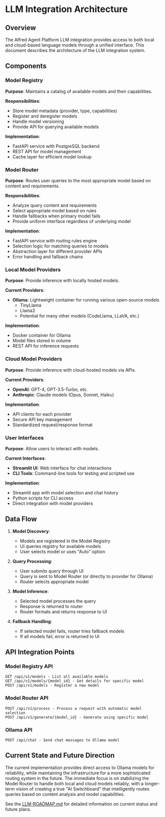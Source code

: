 # LLM Integration Architecture

## Overview

The Alfred Agent Platform LLM integration provides access to both local and cloud-based language models through a unified interface. This document describes the architecture of the LLM integration system.

## Components

### Model Registry

**Purpose**: Maintains a catalog of available models and their capabilities.

**Responsibilities**:
- Store model metadata (provider, type, capabilities)
- Register and deregister models
- Handle model versioning
- Provide API for querying available models

**Implementation**:
- FastAPI service with PostgreSQL backend
- REST API for model management
- Cache layer for efficient model lookup

### Model Router

**Purpose**: Routes user queries to the most appropriate model based on content and requirements.

**Responsibilities**:
- Analyze query content and requirements
- Select appropriate model based on rules
- Handle fallbacks when primary model fails
- Provide uniform interface regardless of underlying model

**Implementation**:
- FastAPI service with routing rules engine
- Selection logic for matching queries to models
- Abstraction layer for different provider APIs
- Error handling and fallback chains

### Local Model Providers

**Purpose**: Provide inference with locally hosted models.

**Current Providers**:
- **Ollama**: Lightweight container for running various open-source models
  - TinyLlama
  - Llama2
  - Potential for many other models (CodeLlama, LLaVA, etc.)

**Implementation**:
- Docker container for Ollama
- Model files stored in volume
- REST API for inference requests

### Cloud Model Providers

**Purpose**: Provide inference with cloud-hosted models via APIs.

**Current Providers**:
- **OpenAI**: GPT-4, GPT-3.5-Turbo, etc.
- **Anthropic**: Claude models (Opus, Sonnet, Haiku)

**Implementation**:
- API clients for each provider
- Secure API key management
- Standardized request/response format

### User Interfaces

**Purpose**: Allow users to interact with models.

**Current Interfaces**:
- **Streamlit UI**: Web interface for chat interactions
- **CLI Tools**: Command-line tools for testing and scripted use

**Implementation**:
- Streamlit app with model selection and chat history
- Python scripts for CLI access
- Direct integration with model providers

## Data Flow

1. **Model Discovery**:
   - Models are registered in the Model Registry
   - UI queries registry for available models
   - User selects model or uses "Auto" option

2. **Query Processing**:
   - User submits query through UI
   - Query is sent to Model Router (or directly to provider for Ollama)
   - Router selects appropriate model

3. **Model Inference**:
   - Selected model processes the query
   - Response is returned to router
   - Router formats and returns response to UI

4. **Fallback Handling**:
   - If selected model fails, router tries fallback models
   - If all models fail, error is returned to UI

## API Integration Points

### Model Registry API

```
GET /api/v1/models - List all available models
GET /api/v1/models/{model_id} - Get details for specific model
POST /api/v1/models - Register a new model
```

### Model Router API

```
POST /api/v1/process - Process a request with automatic model selection
POST /api/v1/generate/{model_id} - Generate using specific model
```

### Ollama API

```
POST /api/chat - Send chat messages to Ollama model
```

## Current State and Future Direction

The current implementation provides direct access to Ollama models for reliability, while maintaining the infrastructure for a more sophisticated routing system in the future. The immediate focus is on stabilizing the Model Router to handle both local and cloud models reliably, with a longer-term vision of creating a true "AI Switchboard" that intelligently routes queries based on content analysis and model capabilities.

See the [LLM-ROADMAP.md](../llm-roadmap.md) for detailed information on current status and future plans.